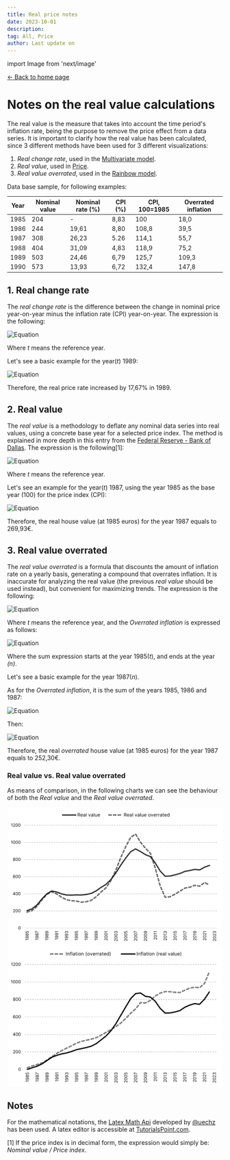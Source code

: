 ```yaml
---
title: Real price notes
date: 2023-10-01
description:
tag: All, Price
author: Last update on
---
```


import Image from 'next/image'

<div class="meta-line"><a class="meta-back" href="/">← Back to home page</a></div>

# Notes on the real value calculations

The real value is the measure that takes into account the time period's inflation rate, being the purpose to remove the price effect from a data series. It is important to clarify how the real value has been calculated, since 3 different methods have been used for 3 different visualizations:

1. _Real change rate_, used in the [Multivariate model](multivariate).
2. _Real value_, used in [Price](price).
3. _Real value overrated_, used in the [Rainbow model](rainbow).

Data base sample, for following examples:

| Year | Nominal value | Nominal rate (%) | CPI (%) | CPI, 100=1985 | Overrated inflation |
| --- | --- | --- | --- | --- | --- |
| 1985 | 204 | - | 8,83 | 100  | 18,0 |
| 1986 | 244 | 19,61 | 8,80 | 108,8 | 39,5 |
| 1987 | 308 | 26,23 | 5.26 | 114,1 | 55,7 |
| 1988 | 404 | 31,09 | 4,83 | 118,9 | 75,2 |
| 1989 | 503 | 24,46 | 6,79 | 125,7 | 109,3 |
| 1990 | 573 | 13,93 | 6,72 | 132,4 | 147,8 |

## 1. Real change rate

The _real change rate_ is the difference between the change in nominal price year-on-year minus the inflation rate (CPI) year-on-year. The expression is the following:

![Equation](https://math.vercel.app/?bgcolor=auto&from=Real\:change\:rate\:_{t}=Nominal\:rate\:_{t}-Inflation\:rate\:_{t})

Where _t_ means the reference year.

Let's see a basic example for the year(_t_) 1989:

![Equation](https://math.vercel.app/?bgcolor=auto&from=Real\:change\:rate\:_{1989}=24,46\:-6,79\:=17,67)

Therefore, the real price rate increased by 17,67% in 1989.

## 2. Real value

The _real value_ is a methodology to deflate any nominal data series into real values, using a concrete base year for a selected price index. The method is explained in more depth in this entry from the [Federal Reserve - Bank of Dallas](https://www.dallasfed.org/research/basics/nominal.aspx). The expression is the following[1]:

![Equation](https://math.vercel.app?from=Real\:value\:_{t}=\frac{Nominal\:value\:_{t}}{Price\:index\:_{t}}\times100)

Where _t_ means the reference year.

Let's see an example for the year(_t_) 1987, using the year 1985 as the base year (100) for the price index (CPI):

![Equation](https://math.vercel.app/?bgcolor=auto&from=Real\:value\:_{1987}=\frac{308}{114,10}\times100=269,93)

Therefore, the real house value (at 1985 euros) for the year 1987 equals to 269,93€.

## 3. Real value overrated

The _real value overrated_ is a formula that discounts the amount of inflation rate on a yearly basis, generating a compound that overrates inflation. It is inaccurate for analyzing the real value (the previous _real value_ should be used instead), but convenient for maximizing trends. The expression is the following:

![Equation](https://math.vercel.app?from=Real\:value\:overrated\:_{t}=Nominal\:value\:_{t}-Overrated\:Inflation\:_{t})

Where _t_ means the reference year, and the _Overrated inflation_ is expressed as follows:

![Equation](https://math.vercel.app/?bgcolor=auto&from=Overrated\:Inflation\:_{t}=\displaystyle\sum\limits_{t=1985}^n\:\frac{Nominal\:value\:_{t}\:\times\:Inflation\:rate\:_{t}}{100})

Where the sum expression starts at the year 1985(_t_), and ends at the year _(n)_.

Let's see a basic example for the year 1987(_n_).

As for the _Overrated inflation_, it is the sum of the years 1985, 1986 and 1987:

![Equation](https://math.vercel.app?from=Overrated\:Inflation\:_{1987}=\frac{204\:\times\:8,83\:}{100}\:+\:\frac{244\:\:\times\:8,80\:}{100}+\frac{308\:\:\times\:5,26\:}{100}=55,70)

Then:

![Equation](https://math.vercel.app?from=Real\:value\:overrated\:_{1987}=308\:-55,70=252,30)

Therefore, the real _overrated_ house value (at 1985 euros) for the year 1987 equals to 252,30€.

### Real value vs. Real value overrated

As means of comparison, in the following charts we can see the behaviour of both the _Real value_ and the _Real value overrated_.

[![Overrated](/images/overrated1.png)](/images/overrated1.png)
[![Overrated](/images/overrated2.png)](/images/overrated2.png)

## Notes

For the mathematical notations, the [Latex Math Api](https://math.vercel.app/home) developed by [@uechz](https://twitter.com/uechz) has been used. A latex editor is accessible at [TutorialsPoint.com](https://www.tutorialspoint.com/latex_equation_editor.htm).

[1] If the price index is in decimal form, the expression would simply be: _Nominal value / Price index_.

